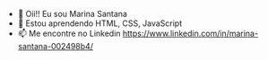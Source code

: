 - 👋 Oii!! Eu sou Marina Santana
- 🌱 Estou aprendendo HTML, CSS, JavaScript
- 📫 Me encontre no Linkedin <https://www.linkedin.com/in/marina-santana-002498b4/>

<!---
MarinaSantanaa/MarinaSantanaa is a ✨ special ✨ repository because its `README.md` (this file) appears on your GitHub profile.
You can click the Preview link to take a look at your changes.
--->
